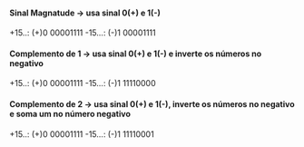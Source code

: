 #### Sinal Magnatude -> usa sinal 0(+) e 1(-)
+15..: (+)0 00001111
-15...:  (-)1 00001111
#### Complemento de 1 -> usa sinal 0(+) e 1(-) e inverte os números no negativo
+15..:	(+)0 00001111
-15...:  (-)1 11110000
#### Complemento de 2 -> usa sinal 0(+) e 1(-), inverte os números no negativo e soma um no número negativo
+15..: (+)0 00001111
-15...:  (-)1 11110001